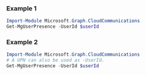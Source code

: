 ### Example 1
```powershell
Import-Module Microsoft.Graph.CloudCommunications
Get-MgUserPresence -UserId $userId
```
### Example 2
```powershell
Import-Module Microsoft.Graph.CloudCommunications
# A UPN can also be used as -UserId.
Get-MgUserPresence -UserId $userId
```
